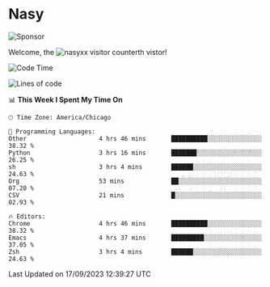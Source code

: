 # Nasy

<!--
<p align="center">
<img height="200" src="https://github-readme-stats.vercel.app/api?username=nasyxx&count_private=true&show_icons=true&theme=dracula&include_all_commits=true"/>
<img height="200" src="https://github-readme-stats.vercel.app/api/top-langs/?username=nasyxx&theme=dracula&hide=html,jupyter+notebook&count_private=true&show_icons=true"/>
</p>

  
----------------
-->

![Sponsor](https://img.shields.io/static/v1.svg?label=Sponsor&message=%E2%9D%A4&logo=GitHub&style=flat&color=pink)
 
Welcome, the ![nasyxx visitor counter](https://count.getloli.com/get/@nasyxx?theme=rule34)th vistor!
 
<!--START_SECTION:waka-->
![Code Time](http://img.shields.io/badge/Code%20Time-3%2C690%20hrs%2050%20mins-blue)

![Lines of code](https://img.shields.io/badge/From%20Hello%20World%20I%27ve%20Written-6.3%20million%20lines%20of%20code-blue)

📊 **This Week I Spent My Time On** 

```text
🕑︎ Time Zone: America/Chicago

💬 Programming Languages: 
Other                    4 hrs 46 mins       ██████████░░░░░░░░░░░░░░░   38.32 % 
Python                   3 hrs 16 mins       ███████░░░░░░░░░░░░░░░░░░   26.25 % 
sh                       3 hrs 4 mins        ██████░░░░░░░░░░░░░░░░░░░   24.63 % 
Org                      53 mins             ██░░░░░░░░░░░░░░░░░░░░░░░   07.20 % 
CSV                      21 mins             █░░░░░░░░░░░░░░░░░░░░░░░░   02.93 % 

🔥 Editors: 
Chrome                   4 hrs 46 mins       ██████████░░░░░░░░░░░░░░░   38.32 % 
Emacs                    4 hrs 37 mins       █████████░░░░░░░░░░░░░░░░   37.05 % 
Zsh                      3 hrs 4 mins        ██████░░░░░░░░░░░░░░░░░░░   24.63 % 
```


 Last Updated on 17/09/2023 12:39:27 UTC
<!--END_SECTION:waka-->

<!-- ![visitors](https://visitor-badge.laobi.icu/badge?page_id=nasyxx.nasyxx) -->
